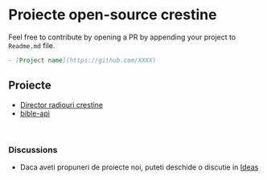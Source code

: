 # Proiecte open-source crestine
Feel free to contribute by opening a PR by appending your project to `Readme.md` file.
```md
- [Project name](https://github.com/XXXX)
```

## Proiecte
- [Director radiouri crestine](https://github.com/iosifnicolae2/radio-crestin.com)
- [bible-api](https://github.com/ichthus-soft/bible-api)

<br/>

### Discussions
- Daca aveti propuneri de proiecte noi, puteti deschide o discutie in [Ideas](https://github.com/iosifnicolae2/proiecte-opensource-crestine/discussions/new?category=ideas)
